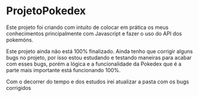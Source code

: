 # ProjetoPokedex

Este projeto foi criando com intuito de colocar em prática os meus conhecimentos principalmente com Javascript e fazer o uso do API dos pokemóns.

Este projeto ainda não está 100% finalizado. Ainda tenho que corrigir alguns bugs no projeto, por isso estou estudando e testando maneiras para acabar com esses bugs, porém a lógica e a funcionalidade da Pokedex que é a parte mais importante está funcionando 100%.

Com o decorrer do tempo e dos estudos irei atualizar a pasta com os bugs corrigidos
